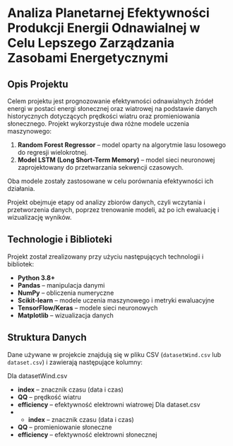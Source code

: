 #  Analiza Planetarnej Efektywności Produkcji Energii Odnawialnej w Celu Lepszego Zarządzania Zasobami Energetycznymi

## Opis Projektu

Celem projektu jest prognozowanie efektywności odnawialnych źródeł energi w postaci energi słonecznej oraz wiatrowej na podstawie danych historycznych dotyczących prędkości wiatru oraz promieniowania słonecznego. Projekt wykorzystuje dwa różne modele uczenia maszynowego:

1. **Random Forest Regressor** – model oparty na algorytmie lasu losowego do regresji wielokrotnej.
2. **Model LSTM (Long Short-Term Memory)** – model sieci neuronowej zaprojektowany do przetwarzania sekwencji czasowych.

Oba modele zostały zastosowane w celu porównania efektywności ich działania.

Projekt obejmuje etapy od analizy zbiorów danych, czyli  wczytania i przetworzenia danych, poprzez trenowanie modeli, aż po ich ewaluację i wizualizację wyników.

## Technologie i Biblioteki

Projekt został zrealizowany przy użyciu następujących technologii i bibliotek:

- **Python 3.8+**
- **Pandas** – manipulacja danymi
- **NumPy** – obliczenia numeryczne
- **Scikit-learn** – modele uczenia maszynowego i metryki ewaluacyjne
- **TensorFlow/Keras** – modele sieci neuronowych
- **Matplotlib** – wizualizacja danych

## Struktura Danych

Dane używane w projekcie znajdują się w pliku CSV (`datasetWind.csv` lub `dataset.csv`) i zawierają następujące kolumny:

Dla datasetWind.csv
- **index** – znacznik czasu (data i czas)
- **QQ** – prędkość wiatru
- **efficiency** – efektywność elektrowni wiatrowej
Dla dataset.csv 
- - **index** – znacznik czasu (data i czas)
-  **QQ** – promieniowanie słoneczne
- **efficiency** – efektywność elektrowni słonecznej


